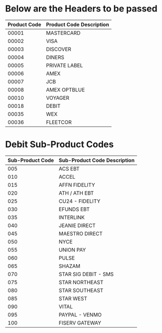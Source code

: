 # Below are the Headers to be passed
Product Code | Product Code Description
--- | --- | 
00001 | MASTERCARD
00002 | VISA
00003 | DISCOVER
00004 | DINERS
00005 | PRIVATE LABEL
00006 | AMEX
00007 | JCB
00008 | AMEX OPTBLUE
00010 | VOYAGER
00018 | DEBIT
00035 | WEX
00036 | FLEETCOR


# Debit Sub-Product Codes
Sub-Product Code | Sub-Product Code Description
--- | ---|
005 | ACS EBT
010 | ACCEL
015 | AFFN FIDELITY
020 | ATH / ATH EBT
025 | CU24 - FIDELITY
030 | EFUNDS EBT
035 | INTERLINK
040 | JEANIE DIRECT
045 | MAESTRO DIRECT
050 | NYCE
055 | UNION PAY
060 | PULSE
065 | SHAZAM
070 | STAR SIG DEBIT - SMS
075 | STAR NORTHEAST
080 | STAR SOUTHEAST
085 | STAR WEST
090 | VITAL
095 | PAYPAL - VENMO
100 | FISERV GATEWAY

